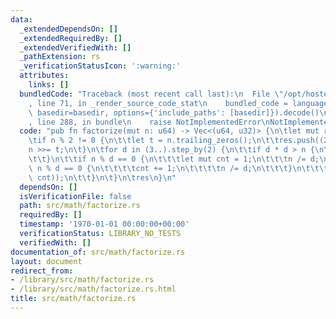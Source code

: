 ```yaml
---
data:
  _extendedDependsOn: []
  _extendedRequiredBy: []
  _extendedVerifiedWith: []
  _pathExtension: rs
  _verificationStatusIcon: ':warning:'
  attributes:
    links: []
  bundledCode: "Traceback (most recent call last):\n  File \"/opt/hostedtoolcache/Python/3.9.1/x64/lib/python3.9/site-packages/onlinejudge_verify/documentation/build.py\"\
    , line 71, in _render_source_code_stat\n    bundled_code = language.bundle(stat.path,\
    \ basedir=basedir, options={'include_paths': [basedir]}).decode()\n  File \"/opt/hostedtoolcache/Python/3.9.1/x64/lib/python3.9/site-packages/onlinejudge_verify/languages/rust.py\"\
    , line 288, in bundle\n    raise NotImplementedError\nNotImplementedError\n"
  code: "pub fn factorize(mut n: u64) -> Vec<(u64, u32)> {\n\tlet mut res = Vec::new();\n\
    \tif n % 2 != 0 {\n\t\tlet t = n.trailing_zeros();\n\t\tres.push((2, t));\n\t\t\
    n >>= t;\n\t}\n\tfor d in (3..).step_by(2) {\n\t\tif d * d > n {\n\t\t\tbreak;\n\
    \t\t}\n\t\tif n % d == 0 {\n\t\t\tlet mut cnt = 1;\n\t\t\tn /= d;\n\t\t\twhile\
    \ n % d == 0 {\n\t\t\t\tcnt += 1;\n\t\t\t\tn /= d;\n\t\t\t}\n\t\t\tres.push((d,\
    \ cnt));\n\t\t}\n\t}\n\tres\n}\n"
  dependsOn: []
  isVerificationFile: false
  path: src/math/factorize.rs
  requiredBy: []
  timestamp: '1970-01-01 00:00:00+00:00'
  verificationStatus: LIBRARY_NO_TESTS
  verifiedWith: []
documentation_of: src/math/factorize.rs
layout: document
redirect_from:
- /library/src/math/factorize.rs
- /library/src/math/factorize.rs.html
title: src/math/factorize.rs
---
```


